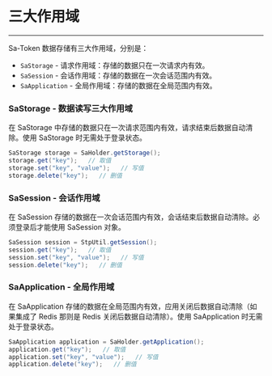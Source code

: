 # 三大作用域 

--- 

Sa-Token 数据存储有三大作用域，分别是：
- `SaStorage` - 请求作用域：存储的数据只在一次请求内有效。
- `SaSession` - 会话作用域：存储的数据在一次会话范围内有效。
- `SaApplication` - 全局作用域：存储的数据在全局范围内有效。


### SaStorage - 数据读写三大作用域
在 SaStorage 中存储的数据只在一次请求范围内有效，请求结束后数据自动清除。使用 SaStorage 时无需处于登录状态。

``` java
SaStorage storage = SaHolder.getStorage();
storage.get("key");   // 取值
storage.set("key", "value");   // 写值 
storage.delete("key");   // 删值 
```


### SaSession - 会话作用域
在 SaSession 存储的数据在一次会话范围内有效，会话结束后数据自动清除。必须登录后才能使用 SaSession 对象。

``` java
SaSession session = StpUtil.getSession();
session.get("key");   // 取值
session.set("key", "value");   // 写值 
session.delete("key");   // 删值 
```


### SaApplication - 全局作用域
在 SaApplication 存储的数据在全局范围内有效，应用关闭后数据自动清除（如果集成了 Redis 那则是 Redis 关闭后数据自动清除）。使用 SaApplication 时无需处于登录状态。

``` java
SaApplication application = SaHolder.getApplication();
application.get("key");   // 取值
application.set("key", "value");   // 写值 
application.delete("key");   // 删值 
```

